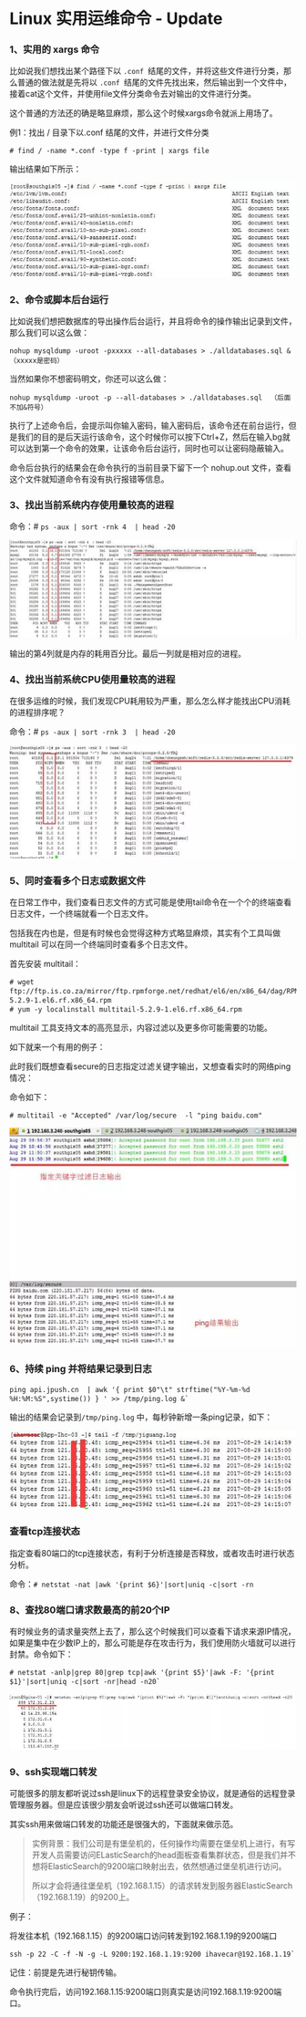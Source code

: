 # Linux 实用运维命令 - Update

### 1、实用的 xargs 命令

比如说我们想找出某个路径下以 `.conf `结尾的文件，并将这些文件进行分类，那么普通的做法就是先将以 `.conf `结尾的文件先找出来，然后输出到一个文件中，接着cat这个文件，并使用file文件分类命令去对输出的文件进行分类。

这个普通的方法还的确是略显麻烦，那么这个时候xargs命令就派上用场了。

例1：找出 / 目录下以.conf 结尾的文件，并进行文件分类

```
# find / -name *.conf -type f -print | xargs file
```

输出结果如下所示：

![Alt Image Text](../images/chap8_16_1.jpeg "Body image")

### 2、命令或脚本后台运行

比如说我们想把数据库的导出操作后台运行，并且将命令的操作输出记录到文件，那么我们可以这么做：

```
nohup mysqldump -uroot -pxxxxx --all-databases > ./alldatabases.sql &（xxxxx是密码）
```

当然如果你不想密码明文，你还可以这么做：

```
nohup mysqldump -uroot -p --all-databases > ./alldatabases.sql  （后面不加&符号）
```

执行了上述命令后，会提示叫你输入密码，输入密码后，该命令还在前台运行，但是我们的目的是后天运行该命令，这个时候你可以按下Ctrl+Z，然后在输入bg就可以达到第一个命令的效果，让该命令后台运行，同时也可以让密码隐蔽输入。

命令后台执行的结果会在命令执行的当前目录下留下一个 nohup.out 文件，查看这个文件就知道命令有没有执行报错等信息。

### 3、找出当前系统内存使用量较高的进程


命令：# `ps -aux | sort -rnk 4  | head -20`


![Alt Image Text](../images/chap8_16_2.jpeg "Body image")

输出的第4列就是内存的耗用百分比。最后一列就是相对应的进程。

### 4、找出当前系统CPU使用量较高的进程

在很多运维的时候，我们发现CPU耗用较为严重，那么怎么样才能找出CPU消耗的进程排序呢？

命令：# `ps -aux | sort -rnk 3  | head -20`

![Alt Image Text](../images/chap8_16_3.jpeg "Body image")


### 5、同时查看多个日志或数据文件

在日常工作中，我们查看日志文件的方式可能是使用tail命令在一个个的终端查看日志文件，一个终端就看一个日志文件。

包括我在内也是，但是有时候也会觉得这种方式略显麻烦，其实有个工具叫做 multitail 可以在同一个终端同时查看多个日志文件。

首先安装 multitail：


```
# wget ftp://ftp.is.co.za/mirror/ftp.rpmforge.net/redhat/el6/en/x86_64/dag/RPMS/multitail-5.2.9-1.el6.rf.x86_64.rpm
# yum -y localinstall multitail-5.2.9-1.el6.rf.x86_64.rpm
```


multitail 工具支持文本的高亮显示，内容过滤以及更多你可能需要的功能。

如下就来一个有用的例子：

此时我们既想查看secure的日志指定过滤关键字输出，又想查看实时的网络ping情况：

命令如下：

```
# multitail -e "Accepted" /var/log/secure  -l "ping baidu.com"
```

![Alt Image Text](../images/chap8_16_4.jpeg "Body image")


### 6、持续 ping 并将结果记录到日志

```
ping api.jpush.cn  | awk '{ print $0"\t" strftime("%Y-%m-%d %H:%M:%S",systime()) } ' >> /tmp/ping.log &`
```

输出的结果会记录到`/tmp/ping.log` 中，每秒钟新增一条ping记录，如下：

![Alt Image Text](../images/chap8_16_5.jpeg "Body image")

### 查看tcp连接状态

指定查看80端口的tcp连接状态，有利于分析连接是否释放，或者攻击时进行状态分析。

命令：`# netstat -nat |awk '{print $6}'|sort|uniq -c|sort -rn`

### 8、查找80端口请求数最高的前20个IP

有时候业务的请求量突然上去了，那么这个时候我们可以查看下请求来源IP情况，如果是集中在少数IP上的，那么可能是存在攻击行为，我们使用防火墙就可以进行封禁。命令如下：

```
# netstat -anlp|grep 80|grep tcp|awk '{print $5}'|awk -F: '{print $1}'|sort|uniq -c|sort -nr|head -n20`
```

![Alt Image Text](../images/chap8_16_6.jpeg "Body image")

### 9、ssh实现端口转发

可能很多的朋友都听说过ssh是linux下的远程登录安全协议，就是通俗的远程登录管理服务器。但是应该很少朋友会听说过ssh还可以做端口转发。

其实ssh用来做端口转发的功能还是很强大的，下面就来做示范。

> 实例背景：我们公司是有堡垒机的，任何操作均需要在堡垒机上进行，有写开发人员需要访问ELasticSearch的head面板查看集群状态，但是我们并不想将ElasticSearch的9200端口映射出去，依然想通过堡垒机进行访问。
> 
> 
> 所以才会将通往堡垒机（192.168.1.15）的请求转发到服务器ElasticSearch（192.168.1.19）的9200上。

例子：

将发往本机（192.168.1.15）的9200端口访问转发到192.168.1.19的9200端口

```
ssh -p 22 -C -f -N -g -L 9200:192.168.1.19:9200 ihavecar@192.168.1.19`
```

记住：前提是先进行秘钥传输。

命令执行完后，访问192.168.1.15:9200端口则真实是访问192.168.1.19:9200端口。




